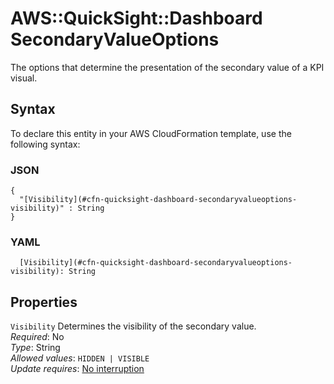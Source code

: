 # AWS::QuickSight::Dashboard SecondaryValueOptions<a name="aws-properties-quicksight-dashboard-secondaryvalueoptions"></a>

The options that determine the presentation of the secondary value of a KPI visual\.

## Syntax<a name="aws-properties-quicksight-dashboard-secondaryvalueoptions-syntax"></a>

To declare this entity in your AWS CloudFormation template, use the following syntax:

### JSON<a name="aws-properties-quicksight-dashboard-secondaryvalueoptions-syntax.json"></a>

```
{
  "[Visibility](#cfn-quicksight-dashboard-secondaryvalueoptions-visibility)" : String
}
```

### YAML<a name="aws-properties-quicksight-dashboard-secondaryvalueoptions-syntax.yaml"></a>

```
  [Visibility](#cfn-quicksight-dashboard-secondaryvalueoptions-visibility): String
```

## Properties<a name="aws-properties-quicksight-dashboard-secondaryvalueoptions-properties"></a>

`Visibility` <a name="cfn-quicksight-dashboard-secondaryvalueoptions-visibility"></a>
Determines the visibility of the secondary value\.  
_Required_: No  
_Type_: String  
_Allowed values_: `HIDDEN | VISIBLE`  
_Update requires_: [No interruption](https://docs.aws.amazon.com/AWSCloudFormation/latest/UserGuide/using-cfn-updating-stacks-update-behaviors.html#update-no-interrupt)

